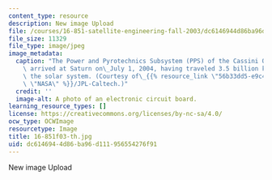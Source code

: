 ```yaml
---
content_type: resource
description: New image Upload
file: /courses/16-851-satellite-engineering-fall-2003/dc6146944d86ba96d111956554276f91_16-851f03-th.jpg
file_size: 11329
file_type: image/jpeg
image_metadata:
  caption: "The Power and Pyrotechnics Subsystem (PPS) of the Cassini Orbiter, which\
    \ arrived at Saturn on\_July 1, 2004, having traveled 3.5 billion kilometers across\
    \ the solar system. (Courtesy of\_{{% resource_link \"56b33dd5-e9c4-4d55-b48e-cd891c0c748b\"\
    \ \"NASA\" %}}/JPL-Caltech.)"
  credit: ''
  image-alt: A photo of an electronic circuit board.
learning_resource_types: []
license: https://creativecommons.org/licenses/by-nc-sa/4.0/
ocw_type: OCWImage
resourcetype: Image
title: 16-851f03-th.jpg
uid: dc614694-4d86-ba96-d111-956554276f91
---
```

New image Upload